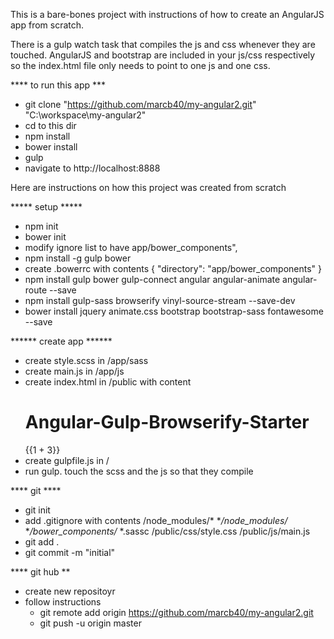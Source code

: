 This is a bare-bones project with instructions of how to create an AngularJS app from scratch. 

There is a gulp watch task that compiles the js and css whenever they are touched.  AngularJS and bootstrap are included in your js/css respectively so the index.html file only needs to point to one js and one css.

**** to run this app ***
* git clone  "https://github.com/marcb40/my-angular2.git" "C:\workspace\my-angular2"
* cd to this dir
* npm install
* bower install
* gulp
* navigate to http://localhost:8888


Here are instructions on how this project was created from scratch


***** setup *****
* npm init
* bower init
* modify ignore list to have app/bower_components",
* npm install -g gulp bower
* create .bowerrc with contents
		{
		  "directory": "app/bower_components"
		}
* npm install gulp bower gulp-connect angular angular-animate angular-route --save
* npm install gulp-sass browserify vinyl-source-stream --save-dev
* bower install jquery animate.css bootstrap bootstrap-sass fontawesome --save

****** create app ******
* create style.scss in /app/sass
* create main.js in /app/js
* create index.html in /public with content
	<!DOCTYPE html>
	<html ng-app="SampleApp">
	  <head lang="en">
	    <title>Angular-Gulp-Browserify-Starter</title>
	    <link rel="stylesheet" href="css/style.css"/>
	  </head>
	  <body>
	    <div class="container">
	      <h1>Angular-Gulp-Browserify-Starter</h1>
	       <div >{{1 + 3}}</div>
	      <div ng-view></div>
	    </div>
	    <script src="js/main.js"></script>
	  </body>
	</html>
* create gulpfile.js in /
* run gulp.  touch the scss and the js so that they compile


**** git ****
* git init
* add .gitignore with contents
	/node_modules/*
	**/node_modules/*
	**/bower_components/*
	*.sassc
	/public/css/style.css
	/public/js/main.js
* git add .
* git commit -m "initial"

**** git hub ** 
* create new repositoyr
* follow instructions
	- git remote add origin https://github.com/marcb40/my-angular2.git
	- git push -u origin master





		 